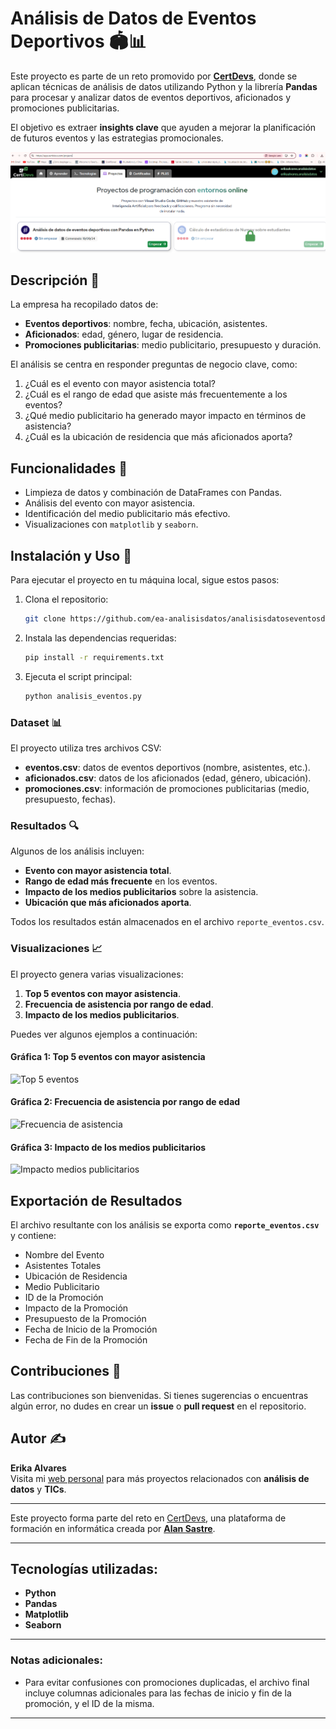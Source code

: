 # Análisis de Datos de Eventos Deportivos 🏟️📊

Este proyecto es parte de un reto promovido por **[CertDevs](https://certidevs.com/cursos-programacion)**, donde se aplican técnicas de análisis de datos utilizando Python y la librería **Pandas** para procesar y analizar datos de eventos deportivos, aficionados y promociones publicitarias.

El objetivo es extraer **insights clave** que ayuden a mejorar la planificación de futuros eventos y las estrategias promocionales.

![alt text](image.png)

## Descripción 📄
La empresa ha recopilado datos de:
- **Eventos deportivos**: nombre, fecha, ubicación, asistentes.
- **Aficionados**: edad, género, lugar de residencia.
- **Promociones publicitarias**: medio publicitario, presupuesto y duración.

El análisis se centra en responder preguntas de negocio clave, como:
1. ¿Cuál es el evento con mayor asistencia total?
2. ¿Cuál es el rango de edad que asiste más frecuentemente a los eventos?
3. ¿Qué medio publicitario ha generado mayor impacto en términos de asistencia?
4. ¿Cuál es la ubicación de residencia que más aficionados aporta?

## Funcionalidades 🔧
- Limpieza de datos y combinación de DataFrames con Pandas.
- Análisis del evento con mayor asistencia.
- Identificación del medio publicitario más efectivo.
- Visualizaciones con `matplotlib` y `seaborn`.

## Instalación y Uso 🚀
Para ejecutar el proyecto en tu máquina local, sigue estos pasos:

1. Clona el repositorio:
    ```bash
    git clone https://github.com/ea-analisisdatos/analisisdatoseventosdeportivos.git
    ```

2. Instala las dependencias requeridas:
    ```bash
    pip install -r requirements.txt
    ```

3. Ejecuta el script principal:
    ```bash
    python analisis_eventos.py
    ```

### Dataset 📊
El proyecto utiliza tres archivos CSV:

- **eventos.csv**: datos de eventos deportivos (nombre, asistentes, etc.).
- **aficionados.csv**: datos de los aficionados (edad, género, ubicación).
- **promociones.csv**: información de promociones publicitarias (medio, presupuesto, fechas).

### Resultados 🔍
Algunos de los análisis incluyen:
- **Evento con mayor asistencia total**.
- **Rango de edad más frecuente** en los eventos.
- **Impacto de los medios publicitarios** sobre la asistencia.
- **Ubicación que más aficionados aporta**.

Todos los resultados están almacenados en el archivo `reporte_eventos.csv`.

### Visualizaciones 📈
El proyecto genera varias visualizaciones:
1. **Top 5 eventos con mayor asistencia**.
2. **Frecuencia de asistencia por rango de edad**.
3. **Impacto de los medios publicitarios**.

Puedes ver algunos ejemplos a continuación:

#### Gráfica 1: Top 5 eventos con mayor asistencia
![Top 5 eventos](images/top_5_eventos.png)

#### Gráfica 2: Frecuencia de asistencia por rango de edad
![Frecuencia de asistencia](images/frecuencia_asistencia.png)

#### Gráfica 3: Impacto de los medios publicitarios
![Impacto medios publicitarios](images/impacto_promocion.png)

## Exportación de Resultados
El archivo resultante con los análisis se exporta como **`reporte_eventos.csv`** y contiene:
- Nombre del Evento
- Asistentes Totales
- Ubicación de Residencia
- Medio Publicitario
- ID de la Promoción
- Impacto de la Promoción
- Presupuesto de la Promoción
- Fecha de Inicio de la Promoción
- Fecha de Fin de la Promoción

## Contribuciones 🤝
Las contribuciones son bienvenidas. Si tienes sugerencias o encuentras algún error, no dudes en crear un **issue** o **pull request** en el repositorio.

## Autor ✍️
**Erika Alvares**  
Visita mi [web personal](http://www.erikaalvares.es) para más proyectos relacionados con **análisis de datos** y **TICs**.

---

Este proyecto forma parte del reto en [CertDevs](https://certidevs.com/cursos-programacion), una plataforma de formación en informática creada por **[Alan Sastre](https://www.linkedin.com/in/alansastre/)**.

---

## Tecnologías utilizadas:
- **Python**
- **Pandas**
- **Matplotlib**
- **Seaborn**

---

### Notas adicionales:
- Para evitar confusiones con promociones duplicadas, el archivo final incluye columnas adicionales para las fechas de inicio y fin de la promoción, y el ID de la misma.

---
